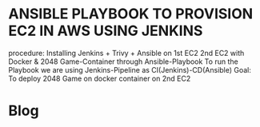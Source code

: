 # ANSIBLE PLAYBOOK TO PROVISION EC2 IN AWS USING JENKINS
procedure: Installing Jenkins + Trivy + Ansible on 1st EC2
           2nd EC2 with Docker & 2048 Game-Container through Ansible-Playbook
           To run the Playbook we are using Jenkins-Pipeline as CI(Jenkins)-CD(Ansible)
Goal: To deploy 2048 Game on docker container on 2nd EC2

# Blog

